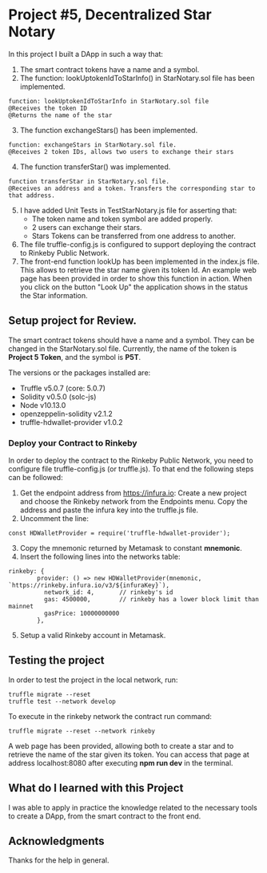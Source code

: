 # Project #5, Decentralized Star Notary

In this project I built a DApp in such a way that: 
1. The smart contract tokens have a name and a symbol.
2. The function: lookUptokenIdToStarInfo() in StarNotary.sol file has been implemented.
```
function: lookUptokenIdToStarInfo in StarNotary.sol file
@Receives the token ID
@Returns the name of the star
```
3. The function exchangeStars() has been implemented.
```
function: exchangeStars in StarNotary.sol file.
@Receives 2 token IDs, allows two users to exchange their stars
```
4. The function transferStar() was implemented.
```
function transferStar in StarNotary.sol file.
@Receives an address and a token. Transfers the corresponding star to that address. 
```
5. I have added Unit Tests in TestStarNotary.js file for asserting that:
   - The token name and token symbol are added properly.
   - 2 users can exchange their stars.
   - Stars Tokens can be transferred from one address to another.
6. The file truffle-config.js is configured to support deploying the contract to Rinkeby Public Network.	
7. The front-end function lookUp has been implemented in the index.js file. This allows to retrieve the star name given its token Id. An example web page has been provided in order to show this function in action. 
When you click on the button "Look Up" the application shows in the status the Star information.

## Setup project for Review.

The smart contract tokens should have a name and a symbol. They can be changed in the StarNotary.sol file.
Currently, the name of the token is **Project 5 Token**, and the symbol is **P5T**.

The versions or the packages installed are:
- Truffle v5.0.7 (core: 5.0.7)
- Solidity v0.5.0 (solc-js)
- Node v10.13.0
- openzeppelin-solidity v2.1.2
- truffle-hdwallet-provider v1.0.2

### Deploy your Contract to Rinkeby

In order to deploy the contract to the Rinkeby Public Network, you need to configure file truffle-config.js (or truffle.js). 
To that end the following steps can be followed:
1. Get the endpoint address from https://infura.io: Create a new project and choose the Rinkeby network from the Endpoints menu. Copy the address and paste the infura key into the truffle.js file. 
2. Uncomment the line: 
```
const HDWalletProvider = require('truffle-hdwallet-provider'); 
```
3. Copy the mnemonic returned by Metamask to constant __mnemonic__. 
4. Insert the following lines into the networks table:
```
rinkeby: {
        provider: () => new HDWalletProvider(mnemonic, `https://rinkeby.infura.io/v3/${infuraKey}`),
          network_id: 4,       // rinkeby's id
          gas: 4500000,        // rinkeby has a lower block limit than mainnet
          gasPrice: 10000000000
        },
```
5. Setup a valid Rinkeby account in Metamask.

## Testing the project
In order to test the project in the local network, run:
```
truffle migrate --reset
truffle test --network develop
```
To execute in the rinkeby network the contract run command:
```
truffle migrate --reset --network rinkeby
```
A web page has been provided, allowing both to create a star and to retrieve the name of the star given its token.
You can access that page at address localhost:8080 after executing __npm run dev__ in the terminal. 

## What do I learned with this Project

I was able to apply in practice the knowledge related to the necessary tools to create a DApp, from the smart contract to the front end. 

## Acknowledgments
Thanks for the help in general.
